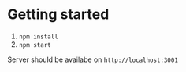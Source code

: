 # Getting started

1. `npm install`
2. `npm start`

Server should be availabe on `http://localhost:3001`
